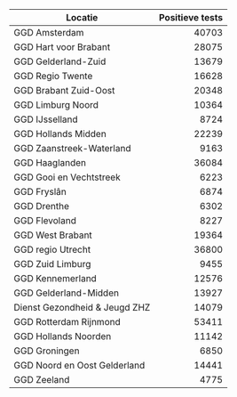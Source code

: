 | Locatie | Positieve tests |
|---------|----------------:|
| GGD Amsterdam                            | 40703 |
| GGD Hart voor Brabant                    | 28075 |
| GGD Gelderland-Zuid                      | 13679 |
| GGD Regio Twente                         | 16628 |
| GGD Brabant Zuid-Oost                    | 20348 |
| GGD Limburg Noord                        | 10364 |
| GGD IJsselland                           |  8724 |
| GGD Hollands Midden                      | 22239 |
| GGD Zaanstreek-Waterland                 |  9163 |
| GGD Haaglanden                           | 36084 |
| GGD Gooi en Vechtstreek                  |  6223 |
| GGD Fryslân                              |  6874 |
| GGD Drenthe                              |  6302 |
| GGD Flevoland                            |  8227 |
| GGD West Brabant                         | 19364 |
| GGD regio Utrecht                        | 36800 |
| GGD Zuid Limburg                         |  9455 |
| GGD Kennemerland                         | 12576 |
| GGD Gelderland-Midden                    | 13927 |
| Dienst Gezondheid & Jeugd ZHZ            | 14079 |
| GGD Rotterdam Rijnmond                   | 53411 |
| GGD Hollands Noorden                     | 11142 |
| GGD Groningen                            |  6850 |
| GGD Noord en Oost Gelderland             | 14441 |
| GGD Zeeland                              |  4775 |

